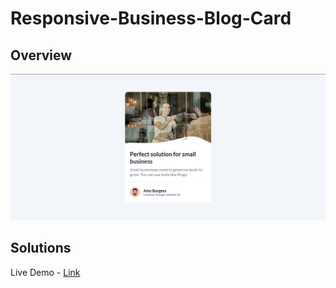 # Responsive-Business-Blog-Card


<!-- OVERVIEW -->

## Overview

![screenshot](https://github.com/krish144/dccl--responsive-business-blog-card/blob/main/dccl--responsive-business-blog-card/Screenshot.jpg)



## Solutions

Live Demo - [Link]([https://famous-choux-4c3dbf.netlify.app/](https://incandescent-flan-766456.netlify.app/)https://incandescent-flan-766456.netlify.app/])
